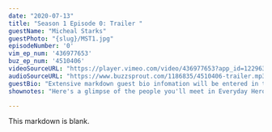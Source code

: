 ```yaml
---
date: "2020-07-13"
title: "Season 1 Episode 0: Trailer "
guestName: "Micheal Starks"
guestPhoto: "{slug}/MST1.jpg"
episodeNumber: '0'
vim_ep_num: '436977653'
buz_ep_num: '4510406'
videoSourceURL: "https://player.vimeo.com/video/436977653?app_id=122963"
audioSourceURL: "https://www.buzzsprout.com/1186835/4510406-trailer.mp3"
guestBio: "Extensive markdown guest bio infomation will be entered in this spot "
shownotes: "Here's a glimpse of the people you'll meet in Everyday Heroes: A COVID-19 Podcast."

---
```


This markdown is blank.

